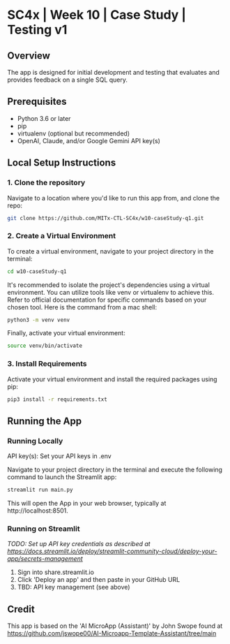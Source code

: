# SC4x | Week 10 | Case Study | Testing v1

## Overview
The app is designed for initial development and testing that evaluates and provides feedback on a single SQL query.

## Prerequisites
- Python 3.6 or later
- pip
- virtualenv (optional but recommended)
- OpenAI, Claude, and/or Google Gemini API key(s)

## Local Setup Instructions

### 1. Clone the repository

Navigate to a location where you'd like to run this app from, and clone the repo:

```bash
git clone https://github.com/MITx-CTL-SC4x/w10-caseStudy-q1.git
```

### 2. Create a Virtual Environment

To create a virtual environment, navigate to your project directory in the terminal:
```bash
cd w10-caseStudy-q1
```

It's recommended to isolate the project's dependencies using a virtual environment. You can utilize tools like venv or virtualenv to achieve this. Refer to official documentation for specific commands based on your chosen tool. Here is the command from a mac shell:
```bash
python3 -m venv venv
```

Finally, activate your virtual environment:
```bash
source venv/bin/activate
```

### 3. Install Requirements
Activate your virtual environment and install the required packages using pip:
```bash
pip3 install -r requirements.txt
```

## Running the App

### Running Locally

API key(s): Set your API keys in .env

Navigate to your project directory in the terminal and execute the following command to launch the Streamlit app:
```bash
streamlit run main.py
```

This will open the App in your web browser, typically at http://localhost:8501.

### Running on Streamlit

*TODO: Set up API key credentials as described at https://docs.streamlit.io/deploy/streamlit-community-cloud/deploy-your-app/secrets-management*

1. Sign into share.streamlit.io
2. Click 'Deploy an app' and then paste in your GitHub URL
3. TBD: API key management (see above)

## Credit
This app is based on the 'AI MicroApp (Assistant)' by John Swope found at https://github.com/jswope00/AI-Microapp-Template-Assistant/tree/main
